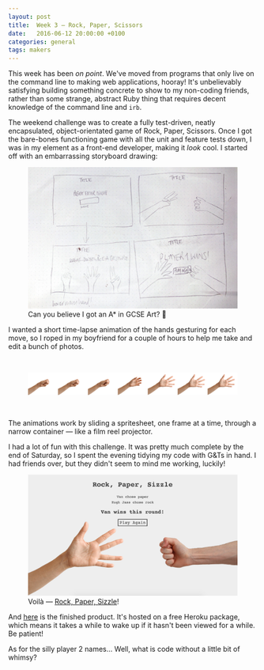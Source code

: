 ```yaml
---
layout: post
title:  Week 3 — Rock, Paper, Scissors
date:   2016-06-12 20:00:00 +0100
categories: general
tags: makers
---
```


This week has been _on point_. We've moved from programs that only live on the command line to making web applications, hooray! It's unbelievably satisfying building something concrete to show to my non-coding friends, rather than some strange, abstract Ruby thing that requires decent knowledge of the command line and `irb`.

The weekend challenge was to create a fully test-driven, neatly encapsulated, object-orientated game of Rock, Paper, Scissors. Once I got the bare-bones functioning game with all the unit and feature tests down, I was in my element as a front-end developer, making it _look_ cool. I started off with an embarrassing storyboard drawing:
<figure>
<img src="/assets/rock-paper-sizzle.jpg" alt="attempt at storyboarding">
<figcaption>Can you believe I got an A* in GCSE Art? &#x1F3A8;</figcaption>
</figure>

I wanted a short time-lapse animation of the hands gesturing for each move, so I roped in my boyfriend for a couple of hours to help me take and edit a bunch of photos.

<br><figure>
<img src="/assets/rock-paper-open.png" alt="Example spritesheet" class="xl">
</figure><br>

The animations work by sliding a spritesheet, one frame at a time, through a narrow container &mdash; like a film reel projector.

I had a lot of fun with this challenge. It was pretty much complete by the end of Saturday, so I spent the evening tidying my code with G&Ts in hand. I had friends over, but they didn't seem to mind me working, luckily!

<figure>
<a href="http://rock-paper-sizzle.herokuapp.com" target="_blank">
<img src="/assets/rock-paper-sizzle-2.jpg" alt="final game"></a>
<figcaption>Voilà &mdash; <a href="http://rock-paper-sizzle.herokuapp.com" target="_blank">Rock, Paper, Sizzle</a>!</figcaption>
</figure>

And <a href="http://rock-paper-sizzle.herokuapp.com" target="_blank">here</a> is the finished product. It's hosted on a free Heroku package, which means it takes a while to wake up if it hasn't been viewed for a while. Be patient!

As for the silly player 2 names... Well, what is code without a little bit of whimsy?
